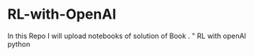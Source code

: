 # RL-with-OpenAI
In this Repo I will upload notebooks of solution of Book . " RL with openAI python
